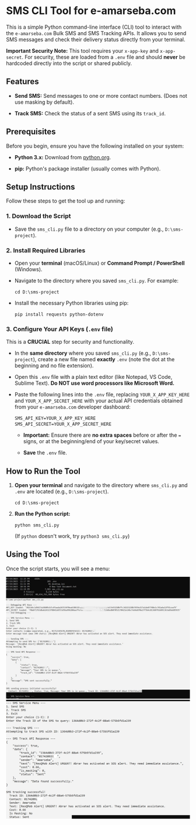 # SMS CLI Tool for e-amarseba.com

This is a simple Python command-line interface (CLI) tool to interact with the `e-amarseba.com` Bulk SMS and SMS Tracking APIs. It allows you to send SMS messages and check their delivery status directly from your terminal.

**Important Security Note:** This tool requires your `x-app-key` and `x-app-secret`. For security, these are loaded from a `.env` file and should **never** be hardcoded directly into the script or shared publicly.

## Features

* **Send SMS:** Send messages to one or more contact numbers. (Does not use masking by default).

* **Track SMS:** Check the status of a sent SMS using its `track_id`.

## Prerequisites

Before you begin, ensure you have the following installed on your system:

* **Python 3.x:** Download from [python.org](https://www.python.org/downloads/).

* **pip:** Python's package installer (usually comes with Python).

## Setup Instructions

Follow these steps to get the tool up and running:

### 1. Download the Script

* Save the `sms_cli.py` file to a directory on your computer (e.g., `D:\sms-project`).

### 2. Install Required Libraries

* Open your **terminal** (macOS/Linux) or **Command Prompt / PowerShell** (Windows).

* Navigate to the directory where you saved `sms_cli.py`. For example:

    ```
    cd D:\sms-project

    ```

* Install the necessary Python libraries using pip:

    ```
    pip install requests python-dotenv

    ```

### 3. Configure Your API Keys (`.env` file)

This is a **CRUCIAL** step for security and functionality.

* In the **same directory** where you saved `sms_cli.py` (e.g., `D:\sms-project`), create a new file named **exactly** `.env` (note the dot at the beginning and no file extension).

* Open this `.env` file with a plain text editor (like Notepad, VS Code, Sublime Text). **Do NOT use word processors like Microsoft Word.**

* Paste the following lines into the `.env` file, replacing `YOUR_X_APP_KEY_HERE` and `YOUR_X_APP_SECRET_HERE` with your actual API credentials obtained from your `e-amarseba.com` developer dashboard:

    ```
    SMS_API_KEY=YOUR_X_APP_KEY_HERE
    SMS_API_SECRET=YOUR_X_APP_SECRET_HERE

    ```

    * **Important:** Ensure there are **no extra spaces** before or after the `=` signs, or at the beginning/end of your key/secret values.

    * **Save** the `.env` file.

## How to Run the Tool

1.  **Open your terminal** and navigate to the directory where `sms_cli.py` and `.env` are located (e.g., `D:\sms-project`).

    ```
    cd D:\sms-project

    ```

2.  **Run the Python script:**

    ```
    python sms_cli.py

    ```

    (If `python` doesn't work, try `python3 sms_cli.py`)

## Using the Tool

Once the script starts, you will see a menu:

![Send SMS Screenshot](https://raw.githubusercontent.com/AbrarBb/SMS-API/main/Screen/Send.jpg)
![Track Result Screenshot](https://raw.githubusercontent.com/AbrarBb/SMS-API/main/Screen/Track_result.jpg)
